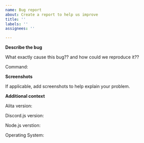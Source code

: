 ```yaml
---
name: Bug report
about: Create a report to help us improve
title: ''
labels: ''
assignees: ''

---
```


**Describe the bug**

What exactly cause this bug?? and how could we reproduce it??

Command:

**Screenshots**

If applicable, add screenshots to help explain your problem.

**Additional context**

Alita version:

Discord.js version:

Node.js verstion:

Operating System:
